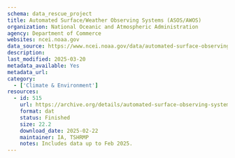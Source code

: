 ```yaml
---
schema: data_rescue_project 
title: Automated Surface/Weather Observing Systems (ASOS/AWOS)
organization: National Oceanic and Atmospheric Administration
agency: Department of Commerce
websites: ncei.noaa.gov
data_source: https://www.ncei.noaa.gov/data/automated-surface-observing-system-five-minute/
description: 
last_modified: 2025-03-20
metadata_available: Yes
metadata_url: 
category:
  - ['Climate & Environment'] 
resources:
  - id: 515
    url: https://archive.org/details/automated-surface-observing-system-five-minute
    format: dat
    status: Finished
    size: 22.2
    download_date: 2025-02-22
    maintainer: IA, TSHRMP
    notes: Includes data up to Feb 2025.
---
```

